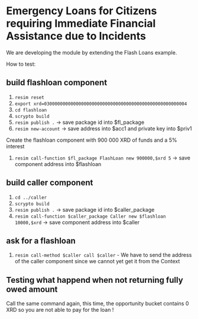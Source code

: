 # Emergency Loans for Citizens requiring Immediate Financial Assistance due to Incidents 

We are developing the module by extending the Flash Loans example.

How to test:

## build flashloan component

1. `resim reset`
1. `export xrd=030000000000000000000000000000000000000000000000000004`
1. `cd flashloan`
1. `scrypto build`
1. `resim publish .` -> save package id into $fl_package
1. `resim new-account` -> save address into $acc1 and private key into $priv1

Create the flashloan component with 900 000 XRD of funds and a 5% interest
1. `resim call-function $fl_package FlashLoan new 900000,$xrd 5` -> save component address into $flashloan

## build caller component

1. `cd ../caller`
1. `scrypto build`
1. `resim publish .` -> save package id into $caller_package
1. `resim call-function $caller_package Caller new $flashloan 10000,$xrd` -> save component address into $caller

## ask for a flashloan
1. `resim call-method $caller call $caller` - We have to send the address of the caller component since we cannot yet get it from the Context

## Testing what happend when not returning fully owed amount
Call the same command again, this time, the opportunity bucket contains 0 XRD so you are not able to pay for the loan !

